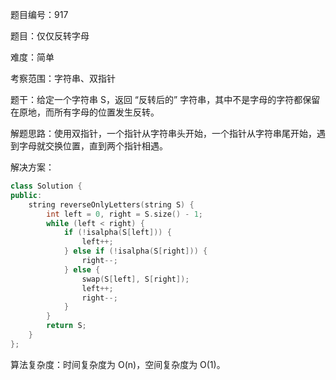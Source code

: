 题目编号：917

题目：仅仅反转字母

难度：简单

考察范围：字符串、双指针

题干：给定一个字符串 S，返回 “反转后的” 字符串，其中不是字母的字符都保留在原地，而所有字母的位置发生反转。

解题思路：使用双指针，一个指针从字符串头开始，一个指针从字符串尾开始，遇到字母就交换位置，直到两个指针相遇。

解决方案：

```cpp
class Solution {
public:
    string reverseOnlyLetters(string S) {
        int left = 0, right = S.size() - 1;
        while (left < right) {
            if (!isalpha(S[left])) {
                left++;
            } else if (!isalpha(S[right])) {
                right--;
            } else {
                swap(S[left], S[right]);
                left++;
                right--;
            }
        }
        return S;
    }
};
```

算法复杂度：时间复杂度为 O(n)，空间复杂度为 O(1)。